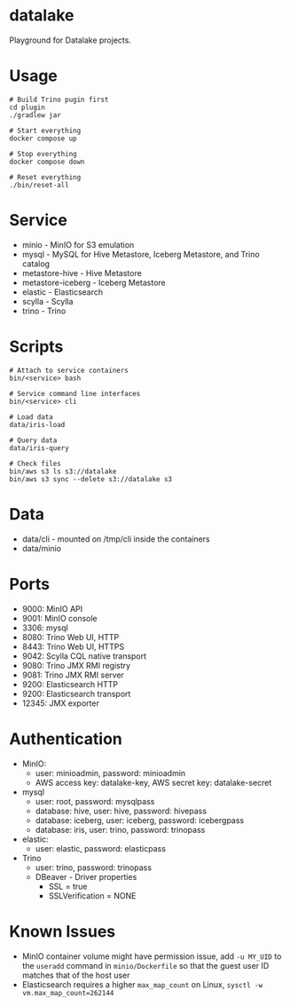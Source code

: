 datalake
========

Playground for Datalake projects.

# Usage

```
# Build Trino pugin first
cd plugin
./gradlew jar

# Start everything
docker compose up

# Stop everything
docker compose down

# Reset everything
./bin/reset-all
```

# Service
- minio - MinIO for S3 emulation
- mysql - MySQL for Hive Metastore, Iceberg Metastore, and Trino catalog
- metastore-hive - Hive Metastore
- metastore-iceberg - Iceberg Metastore
- elastic - Elasticsearch
- scylla - Scylla
- trino - Trino

# Scripts

```
# Attach to service containers
bin/<service> bash

# Service command line interfaces
bin/<service> cli

# Load data
data/iris-load

# Query data
data/iris-query

# Check files
bin/aws s3 ls s3://datalake
bin/aws s3 sync --delete s3://datalake s3
```

# Data

- data/cli - mounted on /tmp/cli inside the containers
- data/minio

# Ports

- 9000: MinIO API
- 9001: MinIO console
- 3306: mysql
- 8080: Trino Web UI, HTTP
- 8443: Trino Web UI, HTTPS
- 9042: Scylla CQL native transport
- 9080: Trino JMX RMI registry
- 9081: Trino JMX RMI server
- 9200: Elasticsearch HTTP
- 9200: Elasticsearch transport
- 12345: JMX exporter

# Authentication

- MinIO:
    - user: minioadmin, password: minioadmin
    - AWS access key: datalake-key, AWS secret key: datalake-secret
- mysql
    - user: root, password: mysqlpass
    - database: hive, user: hive, password: hivepass
    - database: iceberg, user: iceberg, password: icebergpass
    - database: iris, user: trino, password: trinopass
- elastic:
    - user: elastic, password: elasticpass
- Trino
    - user: trino, password: trinopass
    - DBeaver - Driver properties
        - SSL = true
        - SSLVerification = NONE

# Known Issues

- MinIO container volume might have permission issue, add `-u MY_UID` to the `useradd` command in `minio/Dockerfile` so that the guest user ID matches that of the host user
- Elasticsearch requires a higher `max_map_count` on Linux, `sysctl -w vm.max_map_count=262144`
